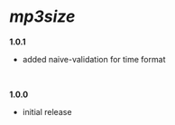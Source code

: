 # _mp3size_

**1.0.1**

- added naive-validation for time format

<br>

**1.0.0**

- initial release
